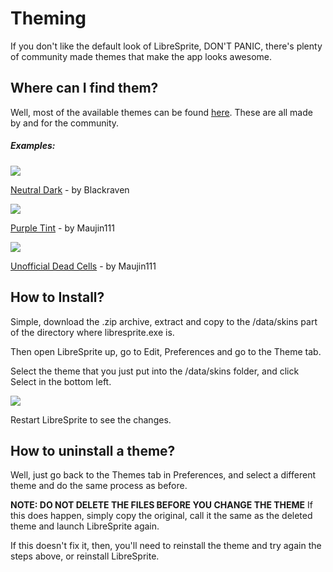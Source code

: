 # Theming

If you don't like the default look of LibreSprite, DON'T PANIC, there's plenty of community made themes that make the app looks awesome.



## Where can I find them?

Well, most of the available themes can be found [here](https://libresprite.github.io/resources). These are all made by and for the community.

##### Examples:

![](https://libresprite.github.io/assets/neutralDarkPreview.png)

[Neutral Dark](https://github.com/maujin111/neutral-dark-theme/archive/refs/heads/main.zip) - by Blackraven



![](https://libresprite.github.io/assets/purpleTintPreview.png)

[Purple Tint](https://github.com/maujin111/purpleTint-libreSprite-Theme/archive/refs/heads/main.zip) - by Maujin111



![](https://libresprite.github.io/assets/unofficialDeadCellsPreview.png)

[Unofficial Dead Cells](https://github.com/maujin111/unofficialDeadCellsTheme/archive/refs/heads/main.zip) - by Maujin111



## How to Install?

Simple, download the .zip archive, extract and copy to the /data/skins part of the directory where libresprite.exe is. 

Then open LibreSprite up, go to Edit, Preferences and go to the Theme tab.

Select the theme that you just put into the /data/skins folder, and click Select in the bottom left.

![](C:\Users\charl\AppData\Roaming\marktext\images\2022-02-07-19-53-19-image.png)

Restart LibreSprite to see the changes.





## How to uninstall a theme?

Well, just go back to the Themes tab in Preferences, and select a different theme and do the same process as before. 





**NOTE: DO NOT DELETE THE FILES BEFORE YOU CHANGE THE THEME** If this does happen, simply copy the original, call it the same as the deleted theme and launch LibreSprite again.

If this doesn't fix it, then, you'll need to reinstall the theme and try again the steps above, or reinstall LibreSprite.
